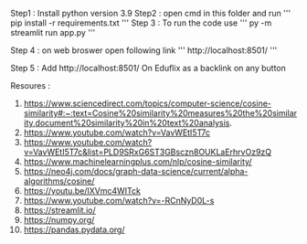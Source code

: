 Step1 : Install python version 3.9 
Step2 : open cmd in this folder and run 
'''
pip install -r requirements.txt
'''
Step 3 : To run the code use
'''
 py -m streamlit run app.py
'''

Step 4 : on web broswer open following link
'''
http://localhost:8501/
'''

Step 5 : Add http://localhost:8501/ On Eduflix as a backlink on any button 

Resoures :
1. https://www.sciencedirect.com/topics/computer-science/cosine-similarity#:~:text=Cosine%20similarity%20measures%20the%20similarity,document%20similarity%20in%20text%20analysis.
2. https://www.youtube.com/watch?v=VavWEtI5T7c
3. https://www.youtube.com/watch?v=VavWEtI5T7c&list=PLD9SRxG6ST3GBsczn8OUKLaErhrvOz9zQ
4. https://www.machinelearningplus.com/nlp/cosine-similarity/
5. https://neo4j.com/docs/graph-data-science/current/alpha-algorithms/cosine/
6. https://youtu.be/IXVmc4WITck
7. https://www.youtube.com/watch?v=-RCnNyD0L-s
8. https://streamlit.io/
9. https://numpy.org/
10. https://pandas.pydata.org/